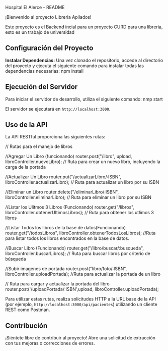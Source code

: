Hospital El Alerce - README

¡Bienvenido al proyecto Libreria Apilados!

Este proyecto es el Backend incial para un proyecto CURD para una libreria, esto es un trabajo de universidad

## Configuración del Proyecto

**Instalar Dependencias:** 
Una vez clonado el repositorio, accede al directorio del proyecto y ejecuta el siguiente comando para instalar todas las dependencias necesarias:
npm install

## Ejecución del Servidor

Para iniciar el servidor de desarrollo, utiliza el siguiente comando:
nmp start



El servidor se ejecutará en `http://localhost:3000`.

## Uso de la API

La API RESTful proporciona las siguientes rutas:

// Rutas para el manejo de libros

//Agregar Un Libro (funcionando)
router.post("/libro", upload, libroController.nuevoLibro); // Ruta para crear un nuevo libro, incluyendo la carga de la portada

//Actualizar Un Libro
router.put("/actualizarLibro/:ISBN", libroController.actualizarLibro); // Ruta para actualizar un libro por su ISBN

//Eliminar un Libro
router.delete("/eliminarLibro/:ISBN", libroController.eliminarLibro); // Ruta para eliminar un libro por su ISBN

//Listar los Ulitmos 3 Libros (Funcionando)
router.get("/libros", libroController.obtenerUltimosLibros); // Ruta para obtener los utlimos 3 libros

//Listar Todos los libros de la base de datos(Funcionando)
router.get("/todosLibros", libroController.obtenerTodosLosLibros); //Ruta para listar todos los libros encontrados en la base de datos.

//Buscar Libro (Funcionando)
router.get("/libro/buscar/:busqueda", libroController.buscarLibros); // Ruta para buscar libros por criterio de búsqueda

//Subir imagenes de portada
router.post("libro/foto/:ISBN", libroController.uploadPortada); //Ruta para actualizar la portada de un libro

// Ruta para cargar y actualizar la portada del libro
router.post('/uploadPortada/:ISBN',upload, libroController.uploadPortada);


Para utilizar estas rutas, realiza solicitudes HTTP a la URL base de la API (por ejemplo, `http://localhost:3000/api/pacientes`) utilizando un cliente REST como Postman.

## Contribución

¡Siéntete libre de contribuir al proyecto! Abre una solicitud de extracción con tus mejoras o correcciones de errores.

